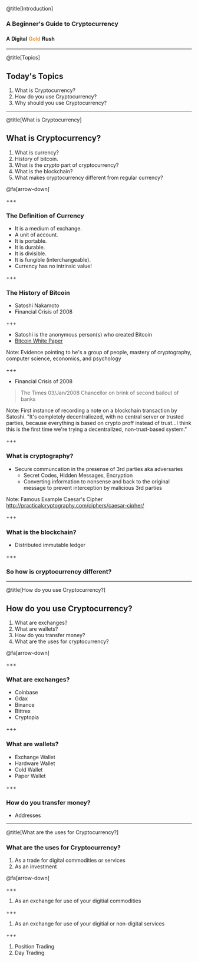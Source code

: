 @title[Introduction]

### A Beginner's Guide to Cryptocurrency

#### <span style="font-family:Helvetica Neue; font-weight:bold">A Digital <span style="color:#e49436">Gold</span> Rush</span>

---

@title[Topics]

## Today's Topics

1. What is Cryptocurrency?
2. How do you use Cryptocurrency?
3. Why should you use Cryptocurrency?

---

@title[What is Cryptocurrency]

## What is Cryptocurrency?

1. What is currency?
2. History of bitcoin.
3. What is the _crypto_ part of cryptocurrency?
4. What is the blockchain?
5. What makes cryptocurrency different from regular currency?

@fa[arrow-down]

+++

### The Definition of Currency

* It is a medium of exchange.
* A unit of account.
* It is portable.
* It is durable.
* It is divisible.
* It is fungible (interchangeable).
* Currency has no intrinsic value!

+++

### The History of Bitcoin

* Satoshi Nakamoto
* Financial Crisis of 2008

+++

* Satoshi is the anonymous person(s) who created Bitcoin
* [Bitcoin White Paper](https://bitcoin.org/bitcoin.pdf)

Note: Evidence pointing to he's a group of people, mastery of cryptography, computer science, economics, and psychology

+++

* Financial Crisis of 2008

> The Times 03/Jan/2008 Chancellor on brink of second bailout of banks

Note:
First instance of recording a note on a blockchain transaction by Satoshi. "It's completely decentraliezed, with no central server or trusted parties, because everything is based on crypto proff instead of trust...I think this is the first time we're trying a decentrailzed, non-trust-based system."

+++

### What is cryptography?

* Secure communcation in the presense of 3rd parties aka adversaries
    * Secret Codes, Hidden Messages, Encryption
    * Converting information to nonsense and back to the original message to prevent interception by malicious 3rd parties

Note:
Famous Example Caesar's Cipher http://practicalcryptography.com/ciphers/caesar-cipher/

+++

### What is the blockchain?

* Distributed immutable ledger

+++

### So how is cryptocurrency different?

---

@title[How do you use Cryptocurrency?]

## How do you use Cryptocurrency?

1. What are exchanges?
2. What are wallets?
3. How do you transfer money?
4. What are the uses for cryptocurrency?

@fa[arrow-down]

+++

### What are exchanges?

* Coinbase
* Gdax
* Binance
* Bittrex
* Cryptopia

+++

### What are wallets?

* Exchange Wallet
* Hardware Wallet
* Cold Wallet
* Paper Wallet

+++

### How do you transfer money?

* Addresses

---

@title[What are the uses for Cryptocurrency?]

### What are the uses for Cryptocurrency?

1. As a trade for digital commodities or services
2. As an investment

@fa[arrow-down]

+++

1. As an exchange for use of your digitial commodities

+++

1. As an exchange for use of your digitial or non-digital services

+++

1. Position Trading
2. Day Trading
